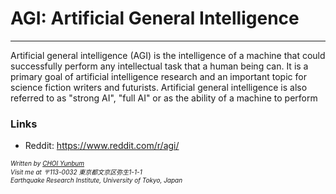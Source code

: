 <script language="javascript" type="text/javascript">
        document.write("<font color='green' size='1'>This document was last modified on " + document.lastModified + "</font>");
</script>

# AGI: Artificial General Intelligence

---

Artificial general intelligence (AGI) is the intelligence of a machine that could successfully perform any intellectual task that a human being can. It is a primary goal of artificial intelligence research and an important topic for science fiction writers and futurists. Artificial general intelligence is also referred to as "strong AI", "full AI" or as the ability of a machine to perform





### Links

- Reddit: https://www.reddit.com/r/agi/








<address>
    <font size=1>
        Written by <a href="mailto:nunbum@kyonggi.ac.kr">CHOI Yunbum</a><br> 
        Visit me at 〒113-0032 東京都文京区弥生1-1-1<br>
        Earthquake Research Institute, University of Tokyo, Japan
    </font>
</address>
